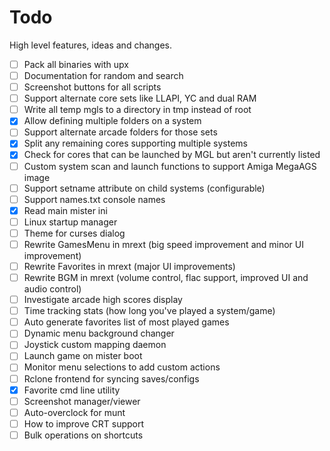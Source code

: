 # Todo

High level features, ideas and changes.

- [ ] Pack all binaries with upx
- [ ] Documentation for random and search
- [ ] Screenshot buttons for all scripts
- [ ] Support alternate core sets like LLAPI, YC and dual RAM
- [ ] Write all temp mgls to a directory in tmp instead of root
- [x] Allow defining multiple folders on a system
- [ ] Support alternate arcade folders for those sets
- [x] Split any remaining cores supporting multiple systems
- [x] Check for cores that can be launched by MGL but aren't currently listed
- [ ] Custom system scan and launch functions to support Amiga MegaAGS image
- [ ] Support setname attribute on child systems (configurable)
- [ ] Support names.txt console names
- [x] Read main mister ini
- [ ] Linux startup manager
- [ ] Theme for curses dialog
- [ ] Rewrite GamesMenu in mrext (big speed improvement and minor UI improvement)
- [ ] Rewrite Favorites in mrext (major UI improvements)
- [ ] Rewrite BGM in mrext (volume control, flac support, improved UI and audio control)
- [ ] Investigate arcade high scores display
- [ ] Time tracking stats (how long you've played a system/game)
- [ ] Auto generate favorites list of most played games
- [ ] Dynamic menu background changer
- [ ] Joystick custom mapping daemon
- [ ] Launch game on mister boot
- [ ] Monitor menu selections to add custom actions
- [ ] Rclone frontend for syncing saves/configs
- [x] Favorite cmd line utility
- [ ] Screenshot manager/viewer
- [ ] Auto-overclock for munt
- [ ] How to improve CRT support
- [ ] Bulk operations on shortcuts
